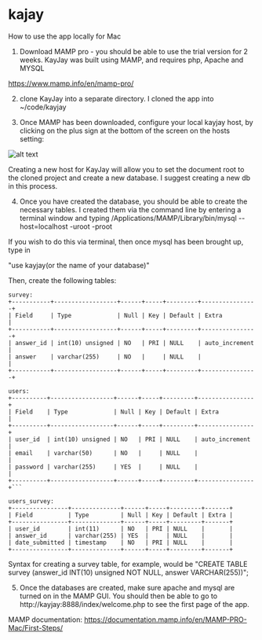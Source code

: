 # kajay

How to use the app locally for Mac

1) Download MAMP pro - you should be able to use the trial version for 2 weeks. KayJay was built using MAMP, and requires php, Apache and MYSQL

https://www.mamp.info/en/mamp-pro/

2) clone KayJay into a separate directory. I cloned the app into ~/code/kayjay

3) Once MAMP has been downloaded, configure your local kayjay host, by clicking on the plus sign at the bottom of the screen on the hosts setting:

![alt text](https://documentation.mamp.info/en/MAMP-PRO-Mac/First-Steps/FirstSteps.png)

Creating a new host for KayJay will allow you to set the document root to the cloned project and create a new database. 
I suggest creating a new db in this process.

4) Once you have created the database, you should be able to create the necessary tables. I created them via the command line
by entering a terminal window and typing /Applications/MAMP/Library/bin/mysql --host=localhost -uroot -proot

If you wish to do this via terminal, then once mysql has been brought up, type in

"use kayjay(or the name of your database)"

Then, create the following tables:

```
survey:
+-----------+------------------+------+-----+---------+----------------+
| Field     | Type             | Null | Key | Default | Extra          |
+-----------+------------------+------+-----+---------+----------------+
| answer_id | int(10) unsigned | NO   | PRI | NULL    | auto_increment |
| answer    | varchar(255)     | NO   |     | NULL    |                |
+-----------+------------------+------+-----+---------+----------------+

users:
+----------+------------------+------+-----+---------+----------------+
| Field    | Type             | Null | Key | Default | Extra          |
+----------+------------------+------+-----+---------+----------------+
| user_id  | int(10) unsigned | NO   | PRI | NULL    | auto_increment |
| email    | varchar(50)      | NO   |     | NULL    |                |
| password | varchar(255)     | YES  |     | NULL    |                |
+----------+------------------+------+-----+---------+----------------+```

users_survey:
+----------------+--------------+------+-----+---------+-------+
| Field          | Type         | Null | Key | Default | Extra |
+----------------+--------------+------+-----+---------+-------+
| user_id        | int(11)      | NO   | PRI | NULL    |       |
| answer_id      | varchar(255) | YES  |     | NULL    |       |
| date_submitted | timestamp    | NO   | PRI | NULL    |       |
+----------------+--------------+------+-----+---------+-------+
```

Syntax for creating a survey table, for example, would be "CREATE TABLE survey (answer_id INT(10) unsigned NOT NULL,
answer VARCHAR(255))";

5) Once the databases are created, make sure apache and mysql are turned on in the MAMP GUI. You should then be able to go to
http://kayjay:8888/index/welcome.php to see the first page of the app.

MAMP documentation: https://documentation.mamp.info/en/MAMP-PRO-Mac/First-Steps/

